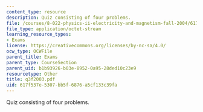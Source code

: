 ```yaml
---
content_type: resource
description: Quiz consisting of four problems.
file: /courses/8-022-physics-ii-electricity-and-magnetism-fall-2004/617f537e5307bb5f6876a5cf133c39fa_Q3F2003.pdf
file_type: application/octet-stream
learning_resource_types:
- Exams
license: https://creativecommons.org/licenses/by-nc-sa/4.0/
ocw_type: OCWFile
parent_title: Exams
parent_type: CourseSection
parent_uid: b1b93926-b03e-8952-0a95-28ded10c23e9
resourcetype: Other
title: q3f2003.pdf
uid: 617f537e-5307-bb5f-6876-a5cf133c39fa
---
```

Quiz consisting of four problems.
